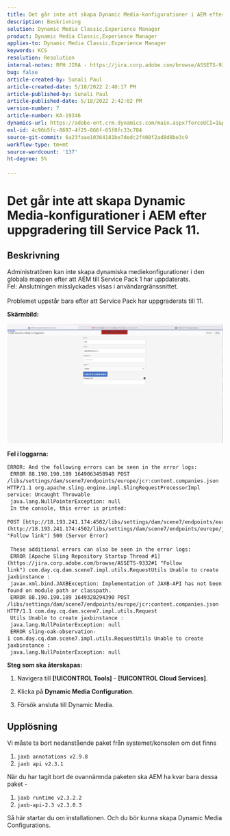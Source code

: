 ```yaml
---
title: Det går inte att skapa Dynamic Media-konfigurationer i AEM efter uppgradering till Service Pack 11.
description: Beskrivning
solution: Dynamic Media Classic,Experience Manager
product: Dynamic Media Classic,Experience Manager
applies-to: Dynamic Media Classic,Experience Manager
keywords: KCS
resolution: Resolution
internal-notes: RFH JIRA - https://jira.corp.adobe.com/browse/ASSETS-9332
bug: false
article-created-by: Sunali Paul
article-created-date: 5/18/2022 2:40:17 PM
article-published-by: Sunali Paul
article-published-date: 5/18/2022 2:42:02 PM
version-number: 7
article-number: KA-19346
dynamics-url: https://adobe-ent.crm.dynamics.com/main.aspx?forceUCI=1&pagetype=entityrecord&etn=knowledgearticle&id=f2ac3e69-b8d6-ec11-a7b5-000d3a3adbfc
exl-id: 4c96b5fc-8697-4f25-866f-65f8fc33c784
source-git-commit: 6a23faae10364181be7dedc2f408f2ad8d8be3c9
workflow-type: tm+mt
source-wordcount: '137'
ht-degree: 5%

---
```


# Det går inte att skapa Dynamic Media-konfigurationer i AEM efter uppgradering till Service Pack 11.

## Beskrivning

Administratören kan inte skapa dynamiska mediekonfigurationer i den globala mappen efter att AEM till Service Pack 1 har uppdaterats.
<br>Fel: Anslutningen misslyckades visas i användargränssnittet.<br><br>
Problemet uppstår bara efter att Service Pack har uppgraderats till 11.

<b>Skärmbild:</b>

![](assets/___f3ac3e69-b8d6-ec11-a7b5-000d3a3adbfc___.png)

<b>Fel i loggarna:</b>

```
ERROR: And the following errors can be seen in the error logs:
 ERROR 88.198.190.189 1649063458948 POST /libs/settings/dam/scene7/endpoints/europe/jcr:content.companies.json HTTP/1.1 org.apache.sling.engine.impl.SlingRequestProcessorImpl service: Uncaught Throwable
 java.lang.NullPointerException: null
 In the console, this error is printed:
 POST [http://18.193.241.174:4502/libs/settings/dam/scene7/endpoints/europe/jcr:content.companies.json](http://18.193.241.174:4502/libs/settings/dam/scene7/endpoints/europe/jcr:content.companies.json "Follow link") 500 (Server Error)

 These additional errors can also be seen in the error logs:
 ERROR [Apache Sling Repository Startup Thread #1](https://jira.corp.adobe.com/browse/ASSETS-9332#1 "Follow link") com.day.cq.dam.scene7.impl.utils.RequestUtils Unable to create jaxbinstance :
 javax.xml.bind.JAXBException: Implementation of JAXB-API has not been found on module path or classpath.
 ERROR 88.198.190.189 1649328294390 POST /libs/settings/dam/scene7/endpoints/europe/jcr:content.companies.json HTTP/1.1 com.day.cq.dam.scene7.impl.utils.Request
 Utils Unable to create jaxbinstance :
 java.lang.NullPointerException: null
 ERROR sling-oak-observation-1 com.day.cq.dam.scene7.impl.utils.RequestUtils Unable to create jaxbinstance :
 java.lang.NullPointerException: null
```

<b>Steg som ska återskapas:</b>

1. Navigera till **[!UICONTROL Tools]** - **[!UICONTROL Cloud Services]**.

2. Klicka på **Dynamic Media Configuration**.

3. Försök ansluta till Dynamic Media.


## Upplösning


Vi måste ta bort nedanstående paket från systemet/konsolen om det finns

1. `jaxb annotations v2.9.8`
2. `jaxb api v2.3.1`


När du har tagit bort de ovannämnda paketen ska AEM ha kvar bara dessa paket -

1. `jaxb runtime v2.3.2.2`
2. `jaxb-api-2.3 v2.3.0.3`


Så här startar du om installationen. Och du bör kunna skapa Dynamic Media Configurations.
